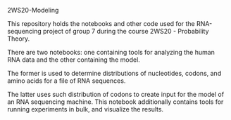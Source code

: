2WS20-Modeling

This repository holds the notebooks and other code used for the RNA-sequencing project of group 7 during the course 2WS20 - Probability Theory.

There are two notebooks: one containing tools for analyzing the human RNA data and the other containing the model.

The former is used to determine distributions of nucleotides, codons, and amino acids for a file of RNA sequences.

The latter uses such distribution of codons to create input for the model of an RNA sequencing machine. This notebook additionally contains tools for running experiments in bulk, and visualize the results.
